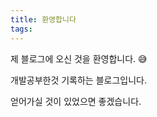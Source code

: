 ```yaml
---
title: 환영합니다
tags: 
---
```




제 블로그에 오신 것을 환영합니다. 😅



개발공부한것 기록하는 블로그입니다.



얻어가실 것이 있었으면 좋겠습니다.

